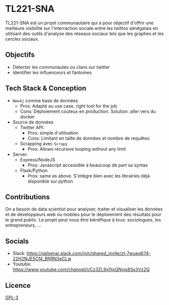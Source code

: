 # TL221-SNA
TL221-SNA est un projet communautaire qui a pour objectif d'offrir une meilleure visibilité sur l'interraction sociale entre les twittos sénégalais en utilisant des outils d'analyse des réseaux sociaux tels que les graphes et les cercles sociaux.


## Objectifs
- Détecter les communautés ou clans sur twitter
- Identifier les influenceurs et fantomes


## Tech Stack & Conception
- `Neo4j` comme base de données
    * Pros: Adapté au use case, right tool for the job
    * Cons: Déploiement couteux en production. Solution: aller vers du docker
- Source de données
    - Twitter API:
        * Pros: simple d'utilisation
        * Cons: Limitant en taille de données et nombre de requêtes
    - Scrapping avec `Scrapy`
        * Pros: Allows recursive looping without any limit
- Server: 
    - Express/NodeJS
        * Pros: Javascript accessible à beaucoup de part sa syntax
    - Flask/Python
        * Pros: same as above. S'intègre bien avec les librairies déjà disponible sur python

## Contributions
On a besoin de data scientist pour analyser, traiter et visualiser les données et de développeurs web ou mobiles pour le déploiement des résultats pour le grand public.
Le projet peut nous être bénéfique à tous: sociologues, les entrepreneurs, ...


## Socials
- Slack: https://galsenai.slack.com/join/shared_invite/zt-7wueq674-22H2NJE5Cf4_BfjRN3eCLw
- Youtube: https://www.youtube.com/channel/UCz3ZL9x0jxQNyis8Ss3Vz2Q

## Licence
[GPL-3](LICENSE)
